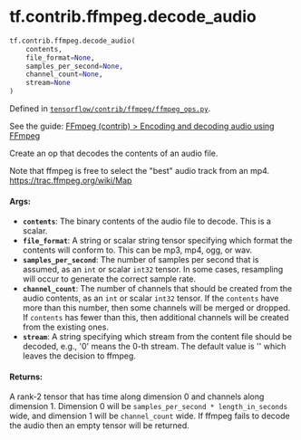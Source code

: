 <div itemscope itemtype="http://developers.google.com/ReferenceObject">
<meta itemprop="name" content="tf.contrib.ffmpeg.decode_audio" />
</div>

# tf.contrib.ffmpeg.decode_audio

``` python
tf.contrib.ffmpeg.decode_audio(
    contents,
    file_format=None,
    samples_per_second=None,
    channel_count=None,
    stream=None
)
```



Defined in [`tensorflow/contrib/ffmpeg/ffmpeg_ops.py`](https://www.tensorflow.org/code/tensorflow/contrib/ffmpeg/ffmpeg_ops.py).

See the guide: [FFmpeg (contrib) > Encoding and decoding audio using FFmpeg](../../../../../api_guides/python/contrib.ffmpeg.md#Encoding_and_decoding_audio_using_FFmpeg)

Create an op that decodes the contents of an audio file.

Note that ffmpeg is free to select the "best" audio track from an mp4.
https://trac.ffmpeg.org/wiki/Map

#### Args:

* <b>`contents`</b>: The binary contents of the audio file to decode. This is a
      scalar.
* <b>`file_format`</b>: A string or scalar string tensor specifying which
      format the contents will conform to. This can be mp3, mp4, ogg,
      or wav.
* <b>`samples_per_second`</b>: The number of samples per second that is
      assumed, as an `int` or scalar `int32` tensor. In some cases,
      resampling will occur to generate the correct sample rate.
* <b>`channel_count`</b>: The number of channels that should be created from the
      audio contents, as an `int` or scalar `int32` tensor. If the
      `contents` have more than this number, then some channels will
      be merged or dropped. If `contents` has fewer than this, then
      additional channels will be created from the existing ones.
* <b>`stream`</b>: A string specifying which stream from the content file
      should be decoded, e.g., '0' means the 0-th stream.
      The default value is '' which leaves the decision to ffmpeg.


#### Returns:

A rank-2 tensor that has time along dimension 0 and channels along
dimension 1. Dimension 0 will be `samples_per_second *
length_in_seconds` wide, and dimension 1 will be `channel_count`
wide. If ffmpeg fails to decode the audio then an empty tensor will
be returned.